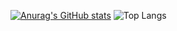 [![Anurag's GitHub stats](https://github-readme-stats.vercel.app/api?username=mohammadreza0110&show_icons=true&theme=radical
)](https://github.com/anuraghazra/github-readme-stats)
![Top Langs](https://github-readme-stats.vercel.app/api/top-langs/?username=mohammadreza0110&hide=javascript&theme=radical&size_weight=0.5&count_weight=0.5)
